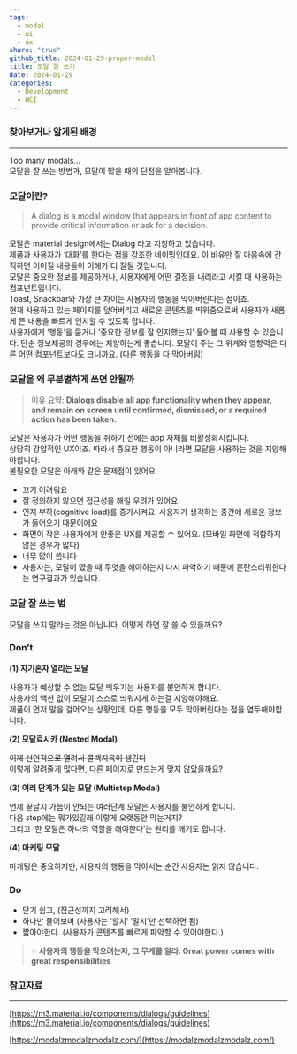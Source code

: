 ```yaml
---  
tags:  
  - modal  
  - ui  
  - ux  
share: "true"  
github_title: 2024-01-29-proper-modal  
title: 모달 잘 쓰기  
date: 2024-01-29  
categories:  
  - Development  
  - HCI  
---  
```

### 찾아보거나 알게된 배경  
---  
  
Too many modals…  
모달을 잘 쓰는 방법과, 모달이 많을 때의 단점을 알아봅니다.  
  
  
### 모달이란?  
  
> A dialog is a modal window that appears in front of app content to provide critical information or ask for a decision.  
  
모달은 material design에서는 Dialog 라고 지칭하고 있습니다.  
제품과 사용자가 ‘대화’를 한다는 점을 강조한 네이밍인데요. 이 비유만 잘 마음속에 간직하면 이어질 내용들이 이해가 더 잘될 것입니다.  
모달은 중요한 정보를 제공하거나, 사용자에게 어떤 결정을 내리라고 시킬 때 사용하는 컴포넌트입니다.  
Toast, Snackbar와 가장 큰 차이는 사용자의 행동을 막아버린다는 점이죠.  
현재 사용하고 있는 페이지를 덮어버리고 새로운 콘텐츠를 띄워줌으로써 사용자가 새롭게 뜬 내용을 빠르게 인지할 수 있도록 합니다.  
사용자에게 ‘행동’을 묻거나 ‘중요한 정보를 잘 인지했는지’ 물어볼 때 사용할 수 있습니다. 단순 정보제공의 경우에는 지양하는게 좋습니다. 모달이 주는 그 위계와 영향력은 다른 어떤 컴포넌트보다도 크니까요. (다른 행동을 다 막아버림)  
  
### 모달을 왜 무분별하게 쓰면 안될까  
  
> 이유 요약: **Dialogs disable all app functionality when they appear, and remain on screen until confirmed, dismissed, or a required action has been taken.**  
  
모달은 사용자가 어떤 행동을 취하기 전에는 app 자체를 비활성화시킵니다.  
상당히 강압적인 UX이죠. 따라서 중요한 행동이 아니라면 모달을 사용하는 것을 지양해야합니다.  
불필요한 모달은 아래와 같은 문제점이 있어요  
  
- 끄기 어려워요  
- 잘 정의하지 않으면 접근성을 해칠 우려가 있어요  
- 인지 부하(cognitive load)를 증가시켜요. 사용자가 생각하는 중간에 새로운 정보가 들어오기 때문이에요  
- 화면이 작은 사용자에게 안좋은 UX를 제공할 수 있어요. (모바일 화면에 적합하지 않은 경우가 많다)  
- 너무 많이 씁니다  
- 사용자는, 모달이 떴을 때 무엇을 해야하는지 다시 파악하기 때문에 혼란스러워한다는 연구결과가 있습니다.  
  
### 모달 잘 쓰는 법  
  
모달을 쓰지 말라는 것은 아닙니다. 어떻게 하면 잘 쓸 수 있을까요?  
  
### **Don’t**  
  
**(1) 자기혼자 열리는 모달**  
  
사용자가 예상할 수 없는 모달 띄우기는 사용자를 불안하게 합니다.  
사용자의 액션 없이 모달이 스스로 띄워지게 하는걸 지양해야해요.  
제품이 먼저 말을 걸어오는 상황인데, 다른 행동을 모두 막아버린다는 점을 염두해야합니다.  
  
  
**(2) 모달료시카 (Nested Modal)**  
  
~~이제 선언적으로 열려서 콜백지옥이 생긴다~~  
이렇게 알려줄게 많다면, 다른 페이지로 만드는게 맞지 않았을까요?  
  
  
**(3) 여러 단계가 있는 모달 (Multistep Modal)**  
  
언제 끝날지 가늠이 안되는 여러단계 모달은 사용자를 불안하게 합니다.  
다음 step에는 뭐가있길래 이렇게 오랫동안 막는거지?  
그리고 ‘한 모달은 하나의 역할을 해야한다’는 원리를 깨기도 합니다.  
  
  
**(4) 마케팅 모달**  
  
마케팅은 중요하지만, 사용자의 행동을 막아서는 순간 사용자는 읽지 않습니다.  
  
### Do  
  
- 닫기 쉽고, (접근성까지 고려해서)  
- 하나만 물어보며 (사용자는 ‘할지’ ‘말지’만 선택하면 됨)  
- 짧아야한다. (사용자가 콘텐츠를 빠르게 파악할 수 있어야한다.)  
  
 > 💡 **사용자의 행동을 막으려는자, 그 무게를 알라. Great power comes with great responsibilities**  
  
  
  
### 참고자료  
  
---  
  
[https://m3.material.io/components/dialogs/guidelines](https://m3.material.io/components/dialogs/guidelines)  
  
[https://modalzmodalzmodalz.com/](https://modalzmodalzmodalz.com/)